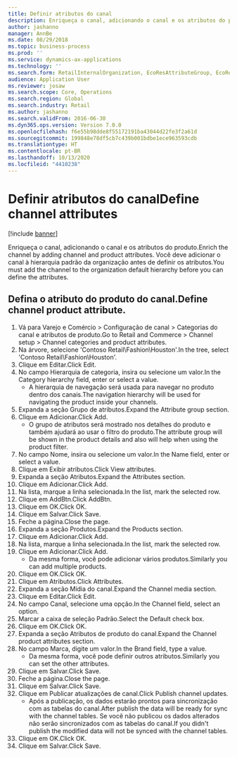 ```yaml
---
title: Definir atributos do canal
description: Enriqueça o canal, adicionando o canal e os atributos do produto.
author: jashanno
manager: AnnBe
ms.date: 08/29/2018
ms.topic: business-process
ms.prod: ''
ms.service: dynamics-ax-applications
ms.technology: ''
ms.search.form: RetailInternalOrganization, EcoResAttributeGroup, EcoResAttributeGroupAttribute, RetailAddChannelItems, RetailCatalogProductAttributeValue, RetailMedia
audience: Application User
ms.reviewer: josaw
ms.search.scope: Core, Operations
ms.search.region: Global
ms.search.industry: Retail
ms.author: jashanno
ms.search.validFrom: 2016-06-30
ms.dyn365.ops.version: Version 7.0.0
ms.openlocfilehash: f6e55b98dde8f55172191ba43044d22fe3f2a61d
ms.sourcegitcommit: 199848e78df5cb7c439b001bdbe1ece963593cdb
ms.translationtype: HT
ms.contentlocale: pt-BR
ms.lasthandoff: 10/13/2020
ms.locfileid: "4410238"
---
```

# <a name="define-channel-attributes"></a><span data-ttu-id="ec72b-103">Definir atributos do canal</span><span class="sxs-lookup"><span data-stu-id="ec72b-103">Define channel attributes</span></span>

[!include [banner](../includes/banner.md)]

<span data-ttu-id="ec72b-104">Enriqueça o canal, adicionando o canal e os atributos do produto.</span><span class="sxs-lookup"><span data-stu-id="ec72b-104">Enrich the channel by adding channel and product attributes.</span></span> <span data-ttu-id="ec72b-105">Você deve adicionar o canal à hierarquia padrão da organização antes de definir os atributos.</span><span class="sxs-lookup"><span data-stu-id="ec72b-105">You must add the channel to the organization default hierarchy before you can define the attributes.</span></span>


## <a name="define-channel-product-attribute"></a><span data-ttu-id="ec72b-106">Defina o atributo do produto do canal.</span><span class="sxs-lookup"><span data-stu-id="ec72b-106">Define channel product attribute.</span></span>
1. <span data-ttu-id="ec72b-107">Vá para Varejo e Comércio > Configuração de canal > Categorias do canal e atributos de produto.</span><span class="sxs-lookup"><span data-stu-id="ec72b-107">Go to Retail and Commerce > Channel setup > Channel categories and product attributes.</span></span>
2. <span data-ttu-id="ec72b-108">Na árvore, selecione 'Contoso Retail\Fashion\Houston'.</span><span class="sxs-lookup"><span data-stu-id="ec72b-108">In the tree, select 'Contoso Retail\Fashion\Houston'.</span></span>
3. <span data-ttu-id="ec72b-109">Clique em Editar.</span><span class="sxs-lookup"><span data-stu-id="ec72b-109">Click Edit.</span></span>
4. <span data-ttu-id="ec72b-110">No campo Hierarquia de categoria, insira ou selecione um valor.</span><span class="sxs-lookup"><span data-stu-id="ec72b-110">In the Category hierarchy field, enter or select a value.</span></span>
    * <span data-ttu-id="ec72b-111">A hierarquia de navegação será usada para navegar no produto dentro dos canais.</span><span class="sxs-lookup"><span data-stu-id="ec72b-111">The navigation hierarchy will be used for navigating the product inside your channels.</span></span>  
5. <span data-ttu-id="ec72b-112">Expanda a seção Grupo de atributos.</span><span class="sxs-lookup"><span data-stu-id="ec72b-112">Expand the Attribute group section.</span></span>
6. <span data-ttu-id="ec72b-113">Clique em Adicionar.</span><span class="sxs-lookup"><span data-stu-id="ec72b-113">Click Add.</span></span>
    * <span data-ttu-id="ec72b-114">O grupo de atributos será mostrado nos detalhes do produto e também ajudará ao usar o filtro do produto.</span><span class="sxs-lookup"><span data-stu-id="ec72b-114">The attribute group will be shown in the product details and also will help when using the product filter.</span></span>  
7. <span data-ttu-id="ec72b-115">No campo Nome, insira ou selecione um valor.</span><span class="sxs-lookup"><span data-stu-id="ec72b-115">In the Name field, enter or select a value.</span></span>
8. <span data-ttu-id="ec72b-116">Clique em Exibir atributos.</span><span class="sxs-lookup"><span data-stu-id="ec72b-116">Click View attributes.</span></span>
9. <span data-ttu-id="ec72b-117">Expanda a seção Atributos.</span><span class="sxs-lookup"><span data-stu-id="ec72b-117">Expand the Attributes section.</span></span>
10. <span data-ttu-id="ec72b-118">Clique em Adicionar.</span><span class="sxs-lookup"><span data-stu-id="ec72b-118">Click Add.</span></span>
11. <span data-ttu-id="ec72b-119">Na lista, marque a linha selecionada.</span><span class="sxs-lookup"><span data-stu-id="ec72b-119">In the list, mark the selected row.</span></span>
12. <span data-ttu-id="ec72b-120">Clique em AddBtn.</span><span class="sxs-lookup"><span data-stu-id="ec72b-120">Click AddBtn.</span></span>
13. <span data-ttu-id="ec72b-121">Clique em OK.</span><span class="sxs-lookup"><span data-stu-id="ec72b-121">Click OK.</span></span>
14. <span data-ttu-id="ec72b-122">Clique em Salvar.</span><span class="sxs-lookup"><span data-stu-id="ec72b-122">Click Save.</span></span>
15. <span data-ttu-id="ec72b-123">Feche a página.</span><span class="sxs-lookup"><span data-stu-id="ec72b-123">Close the page.</span></span>
16. <span data-ttu-id="ec72b-124">Expanda a seção Produtos.</span><span class="sxs-lookup"><span data-stu-id="ec72b-124">Expand the Products section.</span></span>
17. <span data-ttu-id="ec72b-125">Clique em Adicionar.</span><span class="sxs-lookup"><span data-stu-id="ec72b-125">Click Add.</span></span>
18. <span data-ttu-id="ec72b-126">Na lista, marque a linha selecionada.</span><span class="sxs-lookup"><span data-stu-id="ec72b-126">In the list, mark the selected row.</span></span>
19. <span data-ttu-id="ec72b-127">Clique em Adicionar.</span><span class="sxs-lookup"><span data-stu-id="ec72b-127">Click Add.</span></span>
    * <span data-ttu-id="ec72b-128">Da mesma forma, você pode adicionar vários produtos.</span><span class="sxs-lookup"><span data-stu-id="ec72b-128">Similarly you can add multiple products.</span></span>  
20. <span data-ttu-id="ec72b-129">Clique em OK.</span><span class="sxs-lookup"><span data-stu-id="ec72b-129">Click OK.</span></span>
21. <span data-ttu-id="ec72b-130">Clique em Atributos.</span><span class="sxs-lookup"><span data-stu-id="ec72b-130">Click Attributes.</span></span>
22. <span data-ttu-id="ec72b-131">Expanda a seção Mídia do canal.</span><span class="sxs-lookup"><span data-stu-id="ec72b-131">Expand the Channel media section.</span></span>
23. <span data-ttu-id="ec72b-132">Clique em Editar.</span><span class="sxs-lookup"><span data-stu-id="ec72b-132">Click Edit.</span></span>
24. <span data-ttu-id="ec72b-133">No campo Canal, selecione uma opção.</span><span class="sxs-lookup"><span data-stu-id="ec72b-133">In the Channel field, select an option.</span></span>
25. <span data-ttu-id="ec72b-134">Marcar a caixa de seleção Padrão.</span><span class="sxs-lookup"><span data-stu-id="ec72b-134">Select the Default check box.</span></span>
26. <span data-ttu-id="ec72b-135">Clique em OK.</span><span class="sxs-lookup"><span data-stu-id="ec72b-135">Click OK.</span></span>
27. <span data-ttu-id="ec72b-136">Expanda a seção Atributos de produto do canal.</span><span class="sxs-lookup"><span data-stu-id="ec72b-136">Expand the Channel product attributes section.</span></span>
28. <span data-ttu-id="ec72b-137">No campo Marca, digite um valor.</span><span class="sxs-lookup"><span data-stu-id="ec72b-137">In the Brand field, type a value.</span></span>
    * <span data-ttu-id="ec72b-138">Da mesma forma, você pode definir outros atributos.</span><span class="sxs-lookup"><span data-stu-id="ec72b-138">Similarly you can set the other attributes.</span></span>  
29. <span data-ttu-id="ec72b-139">Clique em Salvar.</span><span class="sxs-lookup"><span data-stu-id="ec72b-139">Click Save.</span></span>
30. <span data-ttu-id="ec72b-140">Feche a página.</span><span class="sxs-lookup"><span data-stu-id="ec72b-140">Close the page.</span></span>
31. <span data-ttu-id="ec72b-141">Clique em Salvar.</span><span class="sxs-lookup"><span data-stu-id="ec72b-141">Click Save.</span></span>
32. <span data-ttu-id="ec72b-142">Clique em Publicar atualizações de canal.</span><span class="sxs-lookup"><span data-stu-id="ec72b-142">Click Publish channel updates.</span></span>
    * <span data-ttu-id="ec72b-143">Após a publicação, os dados estarão prontos para sincronização com as tabelas do canal.</span><span class="sxs-lookup"><span data-stu-id="ec72b-143">After publish the data will be ready for sync with the channel tables.</span></span> <span data-ttu-id="ec72b-144">Se você não publicou os dados alterados não serão sincronizados com as tabelas do canal.</span><span class="sxs-lookup"><span data-stu-id="ec72b-144">If you didn't publish the modified data will not be synced with the channel tables.</span></span>  
33. <span data-ttu-id="ec72b-145">Clique em OK.</span><span class="sxs-lookup"><span data-stu-id="ec72b-145">Click OK.</span></span>
34. <span data-ttu-id="ec72b-146">Clique em Salvar.</span><span class="sxs-lookup"><span data-stu-id="ec72b-146">Click Save.</span></span>

